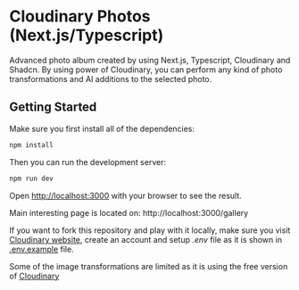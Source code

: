 # Cloudinary Photos (Next.js/Typescript)
Advanced photo album created by using Next.js, Typescript, Cloudinary and Shadcn. By using power of Cloudinary, you can perform any kind of photo transformations and AI additions to the selected photo.

## Getting Started

Make sure you first install all of the dependencies:

```bash
npm install
```

Then you can run the development server:

```bash
npm run dev
```

Open [http://localhost:3000](http://localhost:3000) with your browser to see the result.

Main interesting page is located on:
http://localhost:3000/gallery

If you want to fork this repository and play with it locally, make sure you visit [Cloudinary website][cloudinary_web], create an account and setup <i>.env</i> file as it is shown in [.env.example](./.env.example) file.

Some of the image transformations are limited as it is using the free version of [Cloudinary][cloudinary_web]

[cloudinary_web]: https://cloudinary.com/
